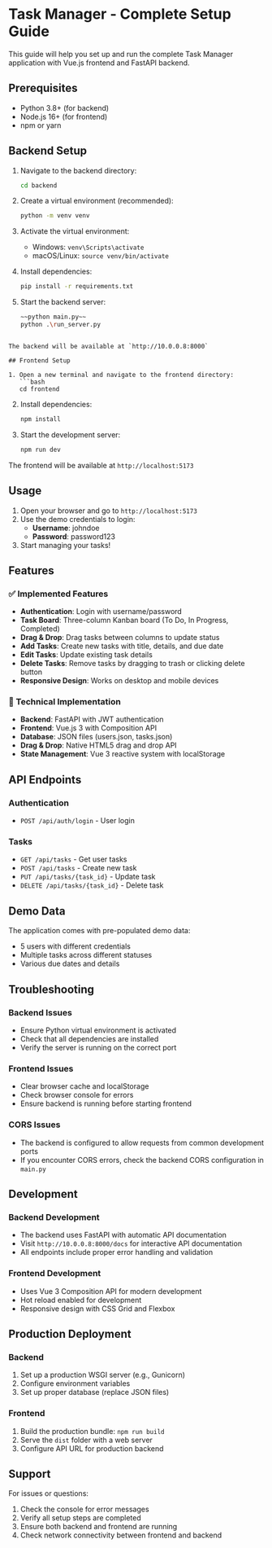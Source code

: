 # Task Manager - Complete Setup Guide

This guide will help you set up and run the complete Task Manager application with Vue.js frontend and FastAPI backend.

## Prerequisites

- Python 3.8+ (for backend)
- Node.js 16+ (for frontend)
- npm or yarn

## Backend Setup

1. Navigate to the backend directory:
   ```bash
   cd backend
   ```

2. Create a virtual environment (recommended):
   ```bash
   python -m venv venv
   ```

3. Activate the virtual environment:
   - Windows: `venv\Scripts\activate`
   - macOS/Linux: `source venv/bin/activate`

4. Install dependencies:
   ```bash
   pip install -r requirements.txt
   ```

5. Start the backend server:
   ```bash
   ~~python main.py~~
   python .\run_server.py
```

The backend will be available at `http://10.0.0.8:8000`

## Frontend Setup

1. Open a new terminal and navigate to the frontend directory:
   ```bash
   cd frontend
   ```

2. Install dependencies:
   ```bash
   npm install
   ```

3. Start the development server:
   ```bash
   npm run dev
   ```

The frontend will be available at `http://localhost:5173`

## Usage

1. Open your browser and go to `http://localhost:5173`
2. Use the demo credentials to login:
   - **Username**: johndoe
   - **Password**: password123
3. Start managing your tasks!

## Features

### ✅ Implemented Features

- **Authentication**: Login with username/password
- **Task Board**: Three-column Kanban board (To Do, In Progress, Completed)
- **Drag & Drop**: Drag tasks between columns to update status
- **Add Tasks**: Create new tasks with title, details, and due date
- **Edit Tasks**: Update existing task details
- **Delete Tasks**: Remove tasks by dragging to trash or clicking delete button
- **Responsive Design**: Works on desktop and mobile devices

### 🔧 Technical Implementation

- **Backend**: FastAPI with JWT authentication
- **Frontend**: Vue.js 3 with Composition API
- **Database**: JSON files (users.json, tasks.json)
- **Drag & Drop**: Native HTML5 drag and drop API
- **State Management**: Vue 3 reactive system with localStorage

## API Endpoints

### Authentication
- `POST /api/auth/login` - User login

### Tasks
- `GET /api/tasks` - Get user tasks
- `POST /api/tasks` - Create new task
- `PUT /api/tasks/{task_id}` - Update task
- `DELETE /api/tasks/{task_id}` - Delete task

## Demo Data

The application comes with pre-populated demo data:
- 5 users with different credentials
- Multiple tasks across different statuses
- Various due dates and details

## Troubleshooting

### Backend Issues
- Ensure Python virtual environment is activated
- Check that all dependencies are installed
- Verify the server is running on the correct port

### Frontend Issues
- Clear browser cache and localStorage
- Check browser console for errors
- Ensure backend is running before starting frontend

### CORS Issues
- The backend is configured to allow requests from common development ports
- If you encounter CORS errors, check the backend CORS configuration in `main.py`

## Development

### Backend Development
- The backend uses FastAPI with automatic API documentation
- Visit `http://10.0.0.8:8000/docs` for interactive API documentation
- All endpoints include proper error handling and validation

### Frontend Development
- Uses Vue 3 Composition API for modern development
- Hot reload enabled for development
- Responsive design with CSS Grid and Flexbox

## Production Deployment

### Backend
1. Set up a production WSGI server (e.g., Gunicorn)
2. Configure environment variables
3. Set up proper database (replace JSON files)

### Frontend
1. Build the production bundle: `npm run build`
2. Serve the `dist` folder with a web server
3. Configure API URL for production backend

## Support

For issues or questions:
1. Check the console for error messages
2. Verify all setup steps are completed
3. Ensure both backend and frontend are running
4. Check network connectivity between frontend and backend
